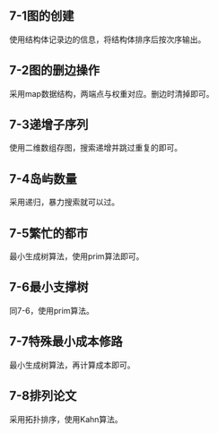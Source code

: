 ## 7-1图的创建

使用结构体记录边的信息，将结构体排序后按次序输出。

## 7-2图的删边操作

采用map数据结构，两端点与权重对应。删边时清掉即可。

## 7-3递增子序列

使用二维数组存图，搜索递增并跳过重复的即可。

## 7-4岛屿数量

采用递归，暴力搜索就可以过。

## 7-5繁忙的都市

最小生成树算法，使用prim算法即可。

## 7-6最小支撑树

同7-6，使用prim算法。

## 7-7特殊最小成本修路

最小生成树算法，再计算成本即可。

## 7-8排列论文

采用拓扑排序，使用Kahn算法。